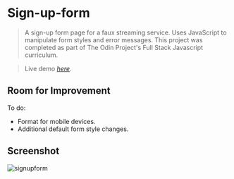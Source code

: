 # Sign-up-form
> A sign-up form page for a faux streaming service. Uses JavaScript to manipulate form styles and error messages. This project was completed as part of The Odin Project's Full Stack Javascript curriculum.

> Live demo [_here_](https://doozles411.github.io/Sign-up-form/).

## Room for Improvement
To do:
- Format for mobile devices.
- Additional default form style changes.

## Screenshot
![signupform](https://user-images.githubusercontent.com/96557009/180674351-8840c716-6636-463d-a64e-e9093bf2922d.png)

